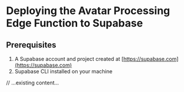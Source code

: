 # Deploying the Avatar Processing Edge Function to Supabase

## Prerequisites

1. A Supabase account and project created at [https://supabase.com](https://supabase.com)
2. Supabase CLI installed on your machine

// ...existing content...
